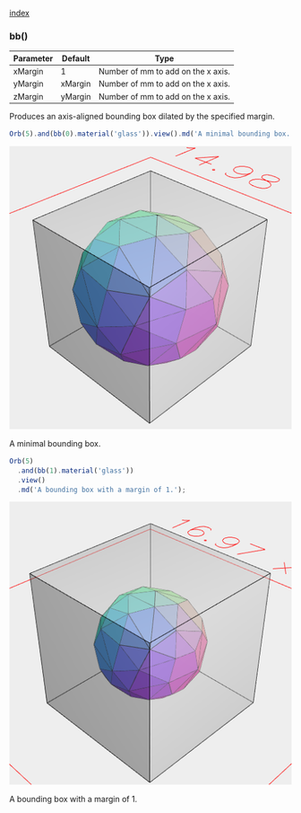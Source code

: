 [index](../../nb/api/index.md)
### bb()
Parameter|Default|Type
---|---|---
xMargin|1|Number of mm to add on the x axis.
yMargin|xMargin|Number of mm to add on the x axis.
zMargin|yMargin|Number of mm to add on the x axis.

Produces an axis-aligned bounding box dilated by the specified margin.

```JavaScript
Orb(5).and(bb(0).material('glass')).view().md('A minimal bounding box.');
```

![Image](bb.md.0.png)

A minimal bounding box.

```JavaScript
Orb(5)
  .and(bb(1).material('glass'))
  .view()
  .md('A bounding box with a margin of 1.');
```

![Image](bb.md.1.png)

A bounding box with a margin of 1.
